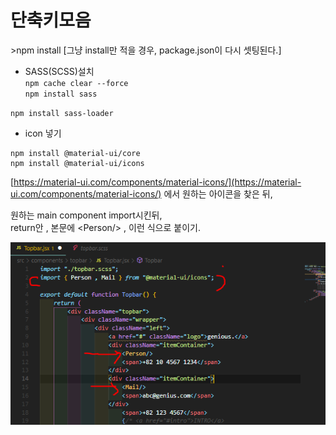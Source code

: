 # 단축키모음

  
&gt;npm install  \[그냥 install만 적을 경우, package.json이 다시 셋팅된다.\]  
  
 - SASS\(SCSS\)설치  
`npm cache clear --force`  
`npm install sass`

`npm install sass-loader`

* icon 넣기 

```text
npm install @material-ui/core
npm install @material-ui/icons
```

[https://material-ui.com/components/material-icons/](https://material-ui.com/components/material-icons/)  에서 원하는 아이콘을 찾은 뒤,

원하는 main component import시킨뒤,  
return안 , 본문에 &lt;Person/&gt;  , 이런 식으로 붙이기.

![](.gitbook/assets/image%20%2891%29.png)



